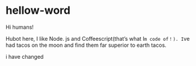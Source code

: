 # hellow-word


Hi humans!


Hubot here, I like Node. js and Coffeescript(that’s what I`m code of！).
I`ve had tacos on the moon and find them far superior to earth tacos.


i have changed 
